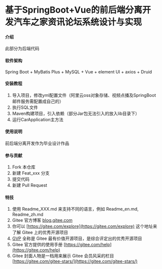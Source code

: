 # 基于SpringBoot+Vue的前后端分离开发汽车之家资讯论坛系统设计与实现

#### 介绍
此部分为后端代码

#### 软件架构
Spring Boot + MyBatis Plus + MySQL + Vue + element UI + axios + Druid


#### 安装教程

1.  导入项目，修改yml配置文件（阿里云oss对象存储、视频点播及SpringBoot邮件服务需配置成自己的）
2.  执行SQL文件
3.  Maven构建项目，引入依赖（部分Jar包无法引入的放入lib目录下）
4.  运行CarApplication主方法

#### 使用说明

前后端分离开发作为毕业设计作品

#### 参与贡献

1.  Fork 本仓库
2.  新建 Feat_xxx 分支
3.  提交代码
4.  新建 Pull Request


#### 特技

1.  使用 Readme\_XXX.md 来支持不同的语言，例如 Readme\_en.md, Readme\_zh.md
2.  Gitee 官方博客 [blog.gitee.com](https://blog.gitee.com)
3.  你可以 [https://gitee.com/explore](https://gitee.com/explore) 这个地址来了解 Gitee 上的优秀开源项目
4.  [GVP](https://gitee.com/gvp) 全称是 Gitee 最有价值开源项目，是综合评定出的优秀开源项目
5.  Gitee 官方提供的使用手册 [https://gitee.com/help](https://gitee.com/help)
6.  Gitee 封面人物是一档用来展示 Gitee 会员风采的栏目 [https://gitee.com/gitee-stars/](https://gitee.com/gitee-stars/)

